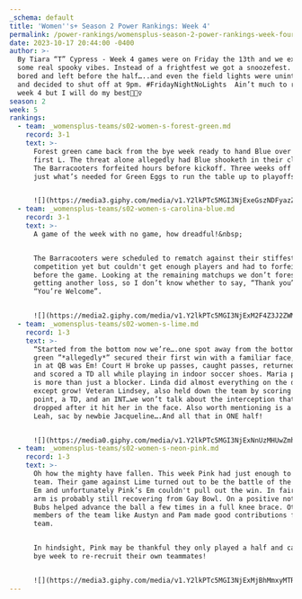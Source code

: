 ```yaml
---
_schema: default
title: 'Women''s+ Season 2 Power Rankings: Week 4'
permalink: /power-rankings/womensplus-season-2-power-rankings-week-four/
date: 2023-10-17 20:44:00 -0400
author: >-
  By Tiara “T” Cypress - Week 4 games were on Friday the 13th and we expected
  some real spooky vibes. Instead of a frightfest we got a snoozefest. Nikki got
  bored and left before the half…..and even the field lights were uninterested
  and decided to shut off at 9pm. #FridayNightNoLights  Ain’t much to recap for
  week 4 but I will do my best🤷🏾‍♀️
season: 2
week: 5
rankings:
  - team: _womensplus-teams/s02-women-s-forest-green.md
    record: 3-1
    text: >-
      Forest green came back from the bye week ready to hand Blue over their
      first L. The threat alone allegedly had Blue shooketh in their cleats as
      The Barracooters forfeited hours before kickoff. Three weeks off should be
      just what’s needed for Green Eggs to run the table up to playoffs.


      ![](https://media3.giphy.com/media/v1.Y2lkPTc5MGI3NjExeGszNDFyazZwMHZndW52cTQ5Z2hpaGszanl5dzZ6OTZvcXpmZG5mMiZlcD12MV9pbnRlcm5hbF9naWZfYnlfaWQmY3Q9Zw/l4EoYYXO2eo6Rbz9e/giphy.gif)
  - team: _womensplus-teams/s02-women-s-carolina-blue.md
    record: 3-1
    text: >-
      A game of the week with no game, how dreadful!&nbsp;


      The Barracooters were scheduled to rematch against their stiffest
      competition yet but couldn't get enough players and had to forfeit hours
      before the game. Looking at the remaining matchups we don’t foresee Blue
      getting another loss, so I don’t know whether to say, “Thank you”, or
      “You’re Welcome”.


      ![](https://media2.giphy.com/media/v1.Y2lkPTc5MGI3NjExM2F4Z3J2ZWM4b3RiZ3hoOGRjcW55MnNnc2NsaGJxM3h5Zno0YW9sdCZlcD12MV9pbnRlcm5hbF9naWZfYnlfaWQmY3Q9Zw/was551PdB1gCE73hcA/giphy.gif)
  - team: _womensplus-teams/s02-women-s-lime.md
    record: 1-3
    text: >-
      “Started from the bottom now we’re….one spot away from the bottom” Lime
      green ”*allegedly*” secured their first win with a familiar face, subbing
      in at QB was Em! Court H broke up passes, caught passes, returned a punt,
      and scored a TD all while playing in indoor soccer shoes. Maria proved she
      is more than just a blocker. Linda did almost everything on the defense
      except grow! Veteran Lindsey, also held down the team by scoring the extra
      point, a TD, and an INT…we won’t talk about the interception that she
      dropped after it hit her in the face. Also worth mentioning is a TD by
      Leah, sac by newbie Jacqueline….And all that in ONE half!


      ![](https://media0.giphy.com/media/v1.Y2lkPTc5MGI3NjExNnUzMHUwZmhvejBzb3liaTViZGtmaDFxdTU2d2Z1MjJuOWtnZHRzaiZlcD12MV9pbnRlcm5hbF9naWZfYnlfaWQmY3Q9Zw/4Nq9NNTuIlMnm/giphy.gif)
  - team: _womensplus-teams/s02-women-s-neon-pink.md
    record: 1-3
    text: >-
      Oh how the mighty have fallen. This week Pink had just enough to field a
      team. Their game against Lime turned out to be the battle of the QBs named
      Em and unfortunately Pink’s Em couldn't pull out the win. In fairness her
      arm is probably still recovering from Gay Bowl. On a positive note, Baby
      Bubs helped advance the ball a few times in a full knee brace. Other
      members of the team like Austyn and Pam made good contributions for the
      team.


      In hindsight, Pink may be thankful they only played a half and can use the
      bye week to re-recruit their own teammates!


      ![](https://media3.giphy.com/media/v1.Y2lkPTc5MGI3NjExMjBhMmxyMTR0NDd6bGFmOG03NGZkY3A0MmlydXk3aHpxY3o3ZTd4eCZlcD12MV9pbnRlcm5hbF9naWZfYnlfaWQmY3Q9Zw/3oGIedaOpjwrWsXiEd/giphy.gif)
---
```

